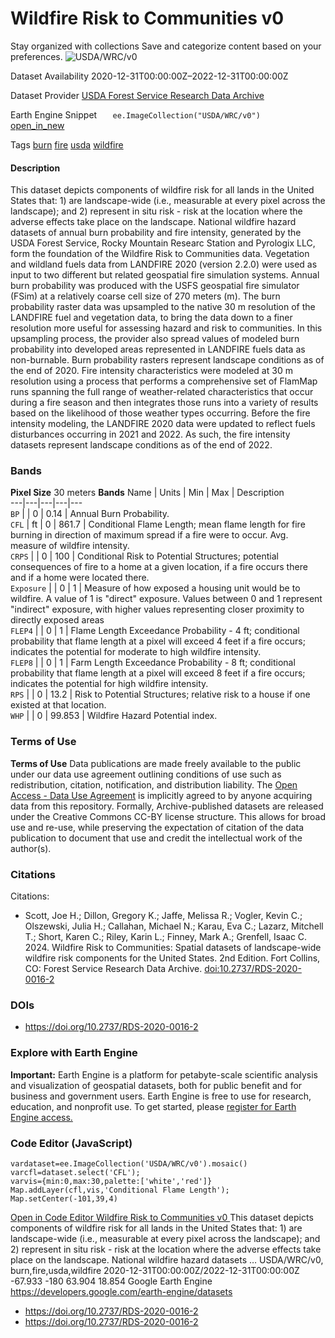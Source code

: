  
#  Wildfire Risk to Communities v0 
Stay organized with collections  Save and categorize content based on your preferences. 
![USDA/WRC/v0](https://developers.google.com/earth-engine/datasets/images/USDA/USDA_WRC_v0_sample.png) 

Dataset Availability
    2020-12-31T00:00:00Z–2022-12-31T00:00:00Z 

Dataset Provider
     [ USDA Forest Service Research Data Archive ](https://www.fs.usda.gov/rds/archive/catalog/RDS-2020-0016-2) 

Earth Engine Snippet
     `    ee.ImageCollection("USDA/WRC/v0")   ` [ open_in_new ](https://code.earthengine.google.com/?scriptPath=Examples:Datasets/USDA/USDA_WRC_v0) 

Tags
     [burn](https://developers.google.com/earth-engine/datasets/tags/burn) [fire](https://developers.google.com/earth-engine/datasets/tags/fire) [usda](https://developers.google.com/earth-engine/datasets/tags/usda) [wildfire](https://developers.google.com/earth-engine/datasets/tags/wildfire)
#### Description
This dataset depicts components of wildfire risk for all lands in the United States that: 1) are landscape-wide (i.e., measurable at every pixel across the landscape); and 2) represent in situ risk - risk at the location where the adverse effects take place on the landscape.
National wildfire hazard datasets of annual burn probability and fire intensity, generated by the USDA Forest Service, Rocky Mountain Researc Station and Pyrologix LLC, form the foundation of the Wildfire Risk to Communities data. Vegetation and wildland fuels data from LANDFIRE 2020 (version 2.2.0) were used as input to two different but related geospatial fire simulation systems. Annual burn probability was produced with the USFS geospatial fire simulator (FSim) at a relatively coarse cell size of 270 meters (m). The burn probability raster data was upsampled to the native 30 m resolution of the LANDFIRE fuel and vegetation data, to bring the data down to a finer resolution more useful for assessing hazard and risk to communities. In this upsampling process, the provider also spread values of modeled burn probability into developed areas represented in LANDFIRE fuels data as non-burnable.
Burn probability rasters represent landscape conditions as of the end of 2020. Fire intensity characteristics were modeled at 30 m resolution using a process that performs a comprehensive set of FlamMap runs spanning the full range of weather-related characteristics that occur during a fire season and then integrates those runs into a variety of results based on the likelihood of those weather types occurring. Before the fire intensity modeling, the LANDFIRE 2020 data were updated to reflect fuels disturbances occurring in 2021 and 2022. As such, the fire intensity datasets represent landscape conditions as of the end of 2022.
### Bands
**Pixel Size** 30 meters 
**Bands**
Name | Units | Min | Max | Description  
---|---|---|---|---  
`BP` |  |  0  |  0.14  | Annual Burn Probability.  
`CFL` | ft |  0  |  861.7  | Conditional Flame Length; mean flame length for fire burning in direction of maximum spread if a fire were to occur. Avg. measure of wildfire intensity.  
`CRPS` |  |  0  |  100  | Conditional Risk to Potential Structures; potential consequences of fire to a home at a given location, if a fire occurs there and if a home were located there.  
`Exposure` |  |  0  |  1  | Measure of how exposed a housing unit would be to wildfire. A value of 1 is "direct" exposure. Values between 0 and 1 represent "indirect" exposure, with higher values representing closer proximity to directly exposed areas  
`FLEP4` |  |  0  |  1  | Flame Length Exceedance Probability - 4 ft; conditional probability that flame length at a pixel will exceed 4 feet if a fire occurs; indicates the potential for moderate to high wildfire intensity.  
`FLEP8` |  |  0  |  1  | Farm Length Exceedance Probability - 8 ft; conditional probability that flame length at a pixel will exceed 8 feet if a fire occurs; indicates the potential for high wildfire intensity.  
`RPS` |  |  0  |  13.2  | Risk to Potential Structures; relative risk to a house if one existed at that location.  
`WHP` |  |  0  |  99.853  | Wildfire Hazard Potential index.  
### Terms of Use
**Terms of Use**
Data publications are made freely available to the public under our data use agreement outlining conditions of use such as redistribution, citation, notification, and distribution liability. The [Open Access - Data Use Agreement](https://www.fs.usda.gov/rds/archive/datauseinfo/open) is implicitly agreed to by anyone acquiring data from this repository. Formally, Archive-published datasets are released under the Creative Commons CC-BY license structure. This allows for broad use and re-use, while preserving the expectation of citation of the data publication to document that use and credit the intellectual work of the author(s).
### Citations
Citations:
  * Scott, Joe H.; Dillon, Gregory K.; Jaffe, Melissa R.; Vogler, Kevin C.; Olszewski, Julia H.; Callahan, Michael N.; Karau, Eva C.; Lazarz, Mitchell T.; Short, Karen C.; Riley, Karin L.; Finney, Mark A.; Grenfell, Isaac C. 2024. Wildfire Risk to Communities: Spatial datasets of landscape-wide wildfire risk components for the United States. 2nd Edition. Fort Collins, CO: Forest Service Research Data Archive. [doi:10.2737/RDS-2020-0016-2](https://doi.org/10.2737/RDS-2020-0016-2)


### DOIs
  * [ https://doi.org/10.2737/RDS-2020-0016-2 ](https://doi.org/10.2737/RDS-2020-0016-2)


### Explore with Earth Engine
**Important:** Earth Engine is a platform for petabyte-scale scientific analysis and visualization of geospatial datasets, both for public benefit and for business and government users. Earth Engine is free to use for research, education, and nonprofit use. To get started, please [register for Earth Engine access.](https://console.cloud.google.com/earth-engine)
### Code Editor (JavaScript)
```
vardataset=ee.ImageCollection('USDA/WRC/v0').mosaic()
varcfl=dataset.select('CFL');
varvis={min:0,max:30,palette:['white','red']}
Map.addLayer(cfl,vis,'Conditional Flame Length');
Map.setCenter(-101,39,4)
```
[ Open in Code Editor ](https://code.earthengine.google.com/?scriptPath=Examples:Datasets/USDA/USDA_WRC_v0)
[ Wildfire Risk to Communities v0 ](https://developers.google.com/earth-engine/datasets/catalog/USDA_WRC_v0)
This dataset depicts components of wildfire risk for all lands in the United States that: 1) are landscape-wide (i.e., measurable at every pixel across the landscape); and 2) represent in situ risk - risk at the location where the adverse effects take place on the landscape. National wildfire hazard datasets …
USDA/WRC/v0, burn,fire,usda,wildfire 
2020-12-31T00:00:00Z/2022-12-31T00:00:00Z
-67.933 -180 63.904 18.854 
Google Earth Engine
https://developers.google.com/earth-engine/datasets
  * [ https://doi.org/10.2737/RDS-2020-0016-2 ](https://doi.org/https://www.fs.usda.gov/rds/archive/catalog/RDS-2020-0016-2)
  * [ https://doi.org/10.2737/RDS-2020-0016-2 ](https://doi.org/https://developers.google.com/earth-engine/datasets/catalog/USDA_WRC_v0)


